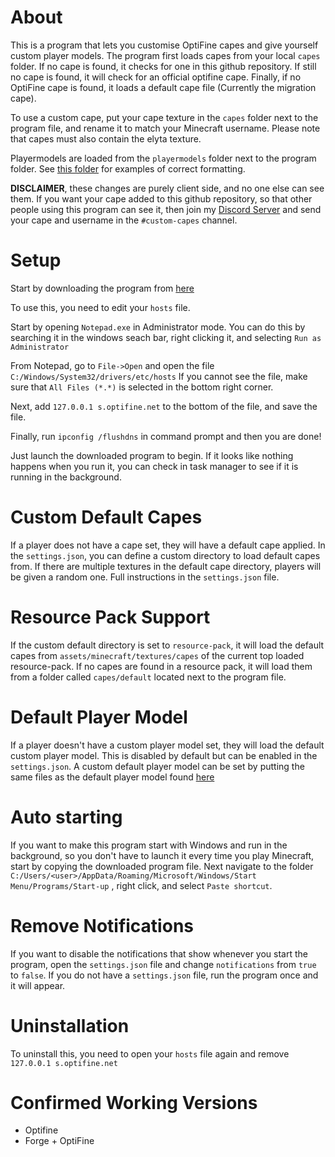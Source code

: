 # About

This is a program that lets you customise OptiFine capes and give yourself custom player models. 
The program first loads capes from your local `capes` folder. If no cape is found, it checks for one in this github repository. If still no cape is found, it will check for an official optifine cape. Finally, if no OptiFine cape is found, it loads a default cape file (Currently the migration cape). 

To use a custom cape, put your cape texture in the `capes` folder next to the program file, and rename it to match your Minecraft username. Please note that capes must also contain the elyta texture.

Playermodels are loaded from the `playermodels` folder next to the program folder. See [this folder](https://github.com/ewanhowell5195/customOptiFineCapeServer/tree/main/playermodels) for examples of correct formatting.

**DISCLAIMER**, these changes are purely client side, and no one else can see them.
If you want your cape added to this github repository, so that other people using this program can see it, then join my [Discord Server](https://discord.com/invite/pkRxtGw) and send your cape and username in the `#custom-capes` channel.

# Setup

Start by downloading the program from [here](https://github.com/ewanhowell5195/customOptiFineCapeServer/releases)

To use this, you need to edit your `hosts` file. 

Start by opening `Notepad.exe` in Administrator mode. You can do this by searching it in the windows seach bar, right clicking it, and selecting `Run as Administrator`

From Notepad, go to `File->Open` and open the file `C:/Windows/System32/drivers/etc/hosts`
If you cannot see the file, make sure that `All Files (*.*)` is selected in the bottom right corner.

Next, add `127.0.0.1 s.optifine.net` to the bottom of the file, and save the file.

Finally, run `ipconfig /flushdns` in command prompt and then you are done!

Just launch the downloaded program to begin. If it looks like nothing happens when you run it, you can check in task manager to see if it is running in the background.

# Custom Default Capes

If a player does not have a cape set, they will have a default cape applied.
In the `settings.json`, you can define a custom directory to load default capes from.
If there are multiple textures in the default cape directory, players will be given a random one.
Full instructions in the `settings.json` file.

# Resource Pack Support

If the custom default directory is set to `resource-pack`, it will load the default capes from `assets/minecraft/textures/capes` of the current top loaded resource-pack.
If no capes are found in a resource pack, it will load them from a folder called `capes/default` located next to the program file.

# Default Player Model

If a player doesn't have a custom player model set, they will load the default custom player model. This is disabled by default but can be enabled in the `settings.json`. A custom default player model can be set by putting the same files as the default player model found [here](https://github.com/ewanhowell5195/customOptiFineCapeServer/tree/main/playermodels)

# Auto starting

If you want to make this program start with Windows and run in the background, so you don't have to launch it every time you play Minecraft, start by copying the downloaded program file.
Next navigate to the folder `C:/Users/<user>/AppData/Roaming/Microsoft/Windows/Start Menu/Programs/Start-up` , right click, and select `Paste shortcut`.

# Remove Notifications

If you want to disable the notifications that show whenever you start the program, open the `settings.json` file and change `notifications` from `true` to `false`.
If you do not have a `settings.json` file, run the program once and it will appear.

# Uninstallation

To uninstall this, you need to open your `hosts` file again and remove `127.0.0.1 s.optifine.net`

# Confirmed Working Versions

- Optifine
- Forge + OptiFine